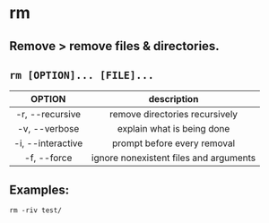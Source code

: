 # rm

**Remove** > remove files & directories.
---

` rm [OPTION]... [FILE]... `
---

| **OPTION** | description |
|:---:|:---:|
| -r, --recursive | remove directories recursively |
| -v, --verbose | explain what is being done |
| -i, --interactive | prompt before every removal |
| -f, --force | ignore nonexistent files and arguments |

## Examples:
` rm -riv test/ `